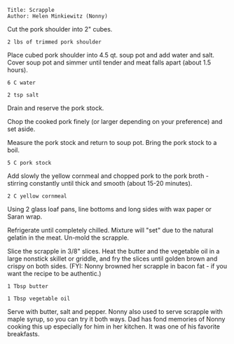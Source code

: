 ~~~ recipe-info
Title: Scrapple
Author: Helen Minkiewitz (Nonny)
~~~

Cut the pork shoulder into 2" cubes.

~~~ recipe-ingredients
2 lbs of trimmed pork shoulder
~~~

Place cubed pork shoulder into 4.5 qt. soup pot and add water and salt. Cover soup pot and simmer
until tender and meat falls apart (about 1.5 hours).

~~~ recipe-ingredients
6 C water

2 tsp salt
~~~

Drain and reserve the pork stock.

Chop the cooked pork finely (or larger depending on your preference) and set aside.

Measure the pork stock and return to soup pot. Bring the pork stock to a boil.

~~~ recipe-ingredients
5 C pork stock
~~~

Add slowly the yellow cornmeal and chopped pork to the pork broth - stirring constantly until thick
and smooth (about 15-20 minutes).

~~~ recipe-ingredients
2 C yellow cornmeal
~~~

Using 2 glass loaf pans, line bottoms and long sides with wax paper or Saran wrap.

Refrigerate until completely chilled. Mixture will "set" due to the natural gelatin in the meat.
Un-mold the scrapple.

Slice the scrapple in 3/8" slices. Heat the butter and the vegetable oil in a large nonstick skillet
or griddle, and fry the slices until golden brown and crispy on both sides. (FYI: Nonny browned her
scrapple in bacon fat - if you want the recipe to be authentic.)

~~~ recipe-ingredients
1 Tbsp butter

1 Tbsp vegetable oil
~~~

Serve with butter, salt and pepper. Nonny also used to serve scrapple with maple syrup, so you can
try it both ways. Dad has fond memories of Nonny cooking this up especially for him in her kitchen. It
was one of his favorite breakfasts.
